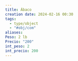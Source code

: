 ```yaml
---
title: Ábaco
creation date: 2024-02-16 00:30
tags:
  - type/object
  - "#obj/com"
aliases: 
Peso: 2 lb
Precio: "200"
int_peso: 2
int_precio: 200
---
```


